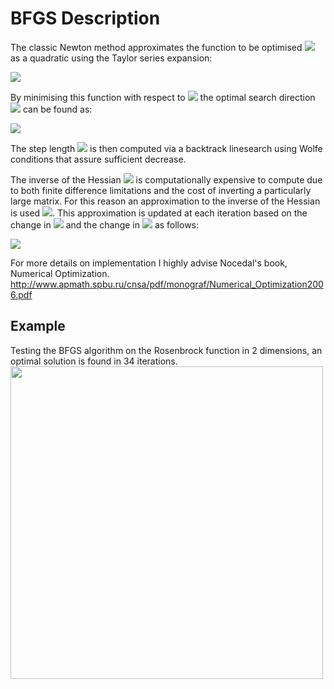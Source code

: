 # BFGS Description

The classic Newton method approximates the function to be optimised <img src="https://render.githubusercontent.com/render/math?math=f"> as a quadratic using the Taylor series expansion: 


  <img src="https://render.githubusercontent.com/render/math?math=f(x %2B \alpha p)=f %2B \nabla f^T p %2B 1/2 p^T \nabla ^2fp">

By minimising this function with respect to <img src="https://render.githubusercontent.com/render/math?math=p"> the optimal search direction <img src="https://render.githubusercontent.com/render/math?math=p"> can be found as: 

  <img src="https://render.githubusercontent.com/render/math?math=-\nabla ^2f^{-1}\nabla f">

The step length <img src="https://render.githubusercontent.com/render/math?math=a"> is then computed via a backtrack linesearch using Wolfe conditions that assure sufficient decrease.

The inverse of the Hessian <img src="https://render.githubusercontent.com/render/math?math=-\nabla ^2f^{-1}"> is computationally expensive to compute due to both finite difference limitations and the cost of inverting a particularly large matrix. For this reason an approximation to the inverse of the Hessian is used <img src="https://render.githubusercontent.com/render/math?math=H">.
This approximation is updated at each iteration based on the change in <img src="https://render.githubusercontent.com/render/math?math=x"> and the change in <img src="https://render.githubusercontent.com/render/math?math=\nabla f"> as follows: 

<img src="https://render.githubusercontent.com/render/math?math=H_{k+1} = (I-\frac{sy^T}{y^Ts})H(I-\frac{ys^T}{y^Ts}) %2B \frac{ss^T}{y^Ts}">

For more details on implementation I highly advise Nocedal's book, Numerical Optimization. 
http://www.apmath.spbu.ru/cnsa/pdf/monograf/Numerical_Optimization2006.pdf

## Example 
Testing the BFGS algorithm on the Rosenbrock function in 2 dimensions, an optimal solution is found in 34 iterations. 
<img align='center' src="https://github.com/TomRSavage/BFGS/blob/master/BFGS.png" width="500">







